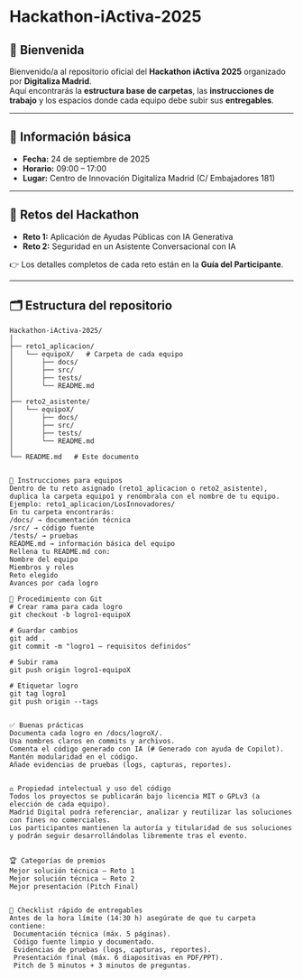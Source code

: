 # Hackathon-iActiva-2025

## 🚀 Bienvenida  
Bienvenido/a al repositorio oficial del **Hackathon iActiva 2025** organizado por **Digitaliza Madrid**.  
Aquí encontrarás la **estructura base de carpetas**, las **instrucciones de trabajo** y los espacios donde cada equipo debe subir sus **entregables**.  

---

## 📅 Información básica  
- **Fecha:** 24 de septiembre de 2025  
- **Horario:** 09:00 – 17:00  
- **Lugar:** Centro de Innovación Digitaliza Madrid (C/ Embajadores 181)  

---

## 🎯 Retos del Hackathon  
- **Reto 1:** Aplicación de Ayudas Públicas con IA Generativa  
- **Reto 2:** Seguridad en un Asistente Conversacional con IA  

👉 Los detalles completos de cada reto están en la **Guía del Participante**.  

---

## 🗂️ Estructura del repositorio  

```text
Hackathon-iActiva-2025/
│
├── reto1_aplicacion/
│   └── equipoX/   # Carpeta de cada equipo
│       ├── docs/
│       ├── src/
│       ├── tests/
│       └── README.md
│
├── reto2_asistente/
│   └── equipoX/
│       ├── docs/
│       ├── src/
│       ├── tests/
│       └── README.md
│
└── README.md   # Este documento


👥 Instrucciones para equipos
Dentro de tu reto asignado (reto1_aplicacion o reto2_asistente), duplica la carpeta equipo1 y renómbrala con el nombre de tu equipo.
Ejemplo: reto1_aplicacion/LosInnovadores/
En tu carpeta encontrarás:
/docs/ → documentación técnica
/src/ → código fuente
/tests/ → pruebas
README.md → información básica del equipo
Rellena tu README.md con:
Nombre del equipo
Miembros y roles
Reto elegido
Avances por cada logro

🔧 Procedimiento con Git
# Crear rama para cada logro
git checkout -b logro1-equipoX

# Guardar cambios
git add .
git commit -m "logro1 – requisitos definidos"

# Subir rama
git push origin logro1-equipoX

# Etiquetar logro
git tag logro1
git push origin --tags


✅ Buenas prácticas
Documenta cada logro en /docs/logroX/.
Usa nombres claros en commits y archivos.
Comenta el código generado con IA (# Generado con ayuda de Copilot).
Mantén modularidad en el código.
Añade evidencias de pruebas (logs, capturas, reportes).


⚖️ Propiedad intelectual y uso del código
Todos los proyectos se publicarán bajo licencia MIT o GPLv3 (a elección de cada equipo).
Madrid Digital podrá referenciar, analizar y reutilizar las soluciones con fines no comerciales.
Los participantes mantienen la autoría y titularidad de sus soluciones y podrán seguir desarrollándolas libremente tras el evento.


🏆 Categorías de premios
Mejor solución técnica – Reto 1
Mejor solución técnica – Reto 2
Mejor presentación (Pitch Final)


📝 Checklist rápido de entregables
Antes de la hora límite (14:30 h) asegúrate de que tu carpeta contiene:
 Documentación técnica (máx. 5 páginas).
 Código fuente limpio y documentado.
 Evidencias de pruebas (logs, capturas, reportes).
 Presentación final (máx. 6 diapositivas en PDF/PPT).
 Pitch de 5 minutos + 3 minutos de preguntas.

